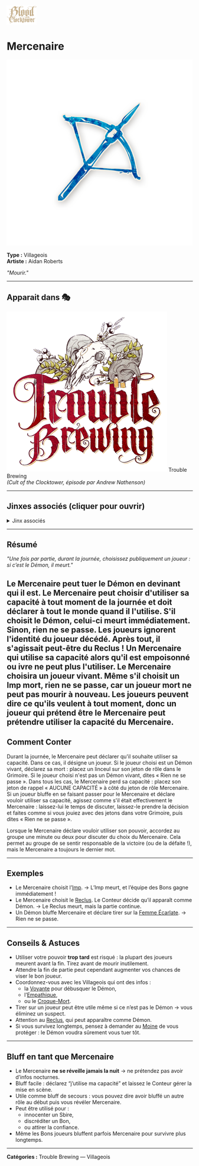 <p align="left">
  <a href="/botc-fr-bambi/">
    <img src="../images/logo.png" alt="Accueil BotC FR" width="80">
  </a>
</p>

# Mercenaire

![Mercenaire](../images/Icon_slayer.png)

**Type :** Villageois  
**Artiste :** Aidan Roberts  

*"Mourir."*

---

## Apparait dans 🎭
![TB](../images/Logo_trouble_brewing.png) Trouble Brewing  
*(Cult of the Clocktower, épisode par Andrew Nathenson)*  

---

## Jinxes associés (cliquer pour ouvrir)
<details>
  <summary>Jinx associés</summary>
  <p>
  Si le Mercenaire tue l'hôte de la [Sangsue](/botc-fr-bambi/roles_experimentaux/sangsue.html),  
  ![Sangsue](/botc-fr-bambi/images/Icon_lleech.png)  
  l'hôte qui meurt.
  </p>
</details>

---

## Résumé
*"Une fois par partie, durant la journée, choisissez publiquement un joueur : si c’est le Démon, il meurt."*

Le Mercenaire peut tuer le Démon en devinant qui il est.
Le Mercenaire peut choisir d'utiliser sa capacité à tout moment de la journée et doit déclarer à tout le monde quand il l'utilise. 
S'il choisit le Démon, celui-ci meurt immédiatement. Sinon, rien ne se passe.
Les joueurs ignorent l'identité du joueur décédé. Après tout, il s'agissait peut-être du Reclus !
Un Mercenaire qui utilise sa capacité alors qu'il est empoisonné ou ivre ne peut plus l'utiliser.
Le Mercenaire choisira un joueur vivant. Même s'il choisit un Imp mort, rien ne se passe, car un joueur mort ne peut pas mourir à nouveau.
Les joueurs peuvent dire ce qu'ils veulent à tout moment, donc un joueur qui prétend être le Mercenaire peut prétendre utiliser la capacité du Mercenaire.
---

## Comment Conter

Durant la journée, le Mercenaire peut déclarer qu'il souhaite utiliser sa capacité. Dans ce cas, il désigne un joueur. 
Si le joueur choisi est un Démon vivant, déclarez sa mort : placez un linceul sur son jeton de rôle dans le Grimoire. 
Si le joueur choisi n'est pas un Démon vivant, dites « Rien ne se passe ». Dans tous les cas, le Mercenaire perd sa capacité : placez son jeton de rappel « AUCUNE CAPACITÉ » à côté du jeton de rôle Mercenaire.
Si un joueur bluffe en se faisant passer pour le Mercenaire et déclare vouloir utiliser sa capacité, agissez comme s'il était effectivement le Mercenaire : laissez-lui le temps de discuter, laissez-le prendre la décision et faites comme si vous jouiez avec des jetons dans votre Grimoire, puis dites « Rien ne se passe ».

Lorsque le Mercenaire déclare vouloir utiliser son pouvoir, accordez au groupe une minute ou deux pour discuter du choix du Mercenaire. Cela permet au groupe de se sentir responsable de la victoire (ou de la défaite !), mais le Mercenaire a toujours le dernier mot.



---
## Exemples
- Le Mercenaire choisit l’[Imp](imp.md). → L’Imp meurt, et l’équipe des Bons gagne immédiatement !  
- Le Mercenaire choisit le [Reclus](reclus.md). Le Conteur décide qu’il apparaît comme Démon. → Le Reclus meurt, mais la partie continue.  
- Un Démon bluffe Mercenaire et déclare tirer sur la [Femme Écarlate](femmeecarlate.md). → Rien ne se passe.  

---

## Conseils & Astuces
- Utiliser votre pouvoir **trop tard** est risqué : la plupart des joueurs meurent avant la fin. Tirez avant de mourir inutilement.  
- Attendre la fin de partie peut cependant augmenter vos chances de viser le bon joueur.  
- Coordonnez-vous avec les Villageois qui ont des infos :  
  - la [Voyante](voyante.md) pour débusquer le Démon,  
  - l’[Empathique](empathique.md),  
  - ou le [Croque-Mort](croque-mort.md).  
- Tirer sur un joueur peut être utile même si ce n’est pas le Démon → vous éliminez un suspect.  
- Attention au [Reclus](reclus.md), qui peut apparaître comme Démon.  
- Si vous survivez longtemps, pensez à demander au [Moine](moine.md) de vous protéger : le Démon voudra sûrement vous tuer tôt.  

---

## Bluff en tant que Mercenaire
- Le Mercenaire **ne se réveille jamais la nuit** → ne prétendez pas avoir d’infos nocturnes.  
- Bluff facile : déclarez “j’utilise ma capacité” et laissez le Conteur gérer la mise en scène.  
- Utile comme bluff de secours : vous pouvez dire avoir bluffé un autre rôle au début puis vous révéler Mercenaire.  
- Peut être utilisé pour :  
  - innocenter un Sbire,  
  - discréditer un Bon,  
  - ou attirer la confiance.  
- Même les Bons joueurs bluffent parfois Mercenaire pour survivre plus longtemps.  

---

**Catégories :** Trouble Brewing — Villageois
